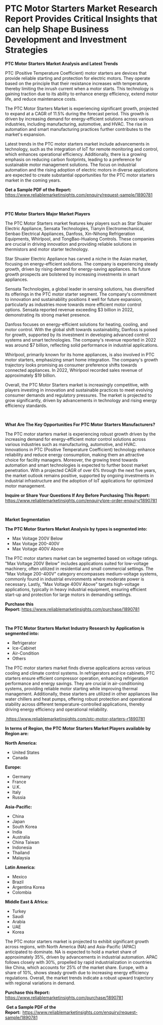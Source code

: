 <p><h1>PTC Motor Starters Market Research Report Provides Critical Insights that can help Shape Business Development and Investment Strategies</h1></p><p><strong>PTC Motor Starters Market Analysis and Latest Trends</strong></p>
<p><p>PTC (Positive Temperature Coefficient) motor starters are devices that provide reliable starting and protection for electric motors. They operate based on the principle that their resistance increases with temperature, thereby limiting the inrush current when a motor starts. This technology is gaining traction due to its ability to enhance energy efficiency, extend motor life, and reduce maintenance costs.</p><p>The PTC Motor Starters Market is experiencing significant growth, projected to expand at a CAGR of 11.5% during the forecast period. This growth is driven by increasing demand for energy-efficient solutions across various industries, including manufacturing, automotive, and HVAC. The rise in automation and smart manufacturing practices further contributes to the market's expansion.</p><p>Latest trends in the PTC motor starters market include advancements in technology, such as the integration of IoT for remote monitoring and control, which enhances operational efficiency. Additionally, there is a growing emphasis on reducing carbon footprints, leading to a preference for sustainable motor management solutions. The focus on industrial automation and the rising adoption of electric motors in diverse applications are expected to create substantial opportunities for the PTC motor starters market in the coming years.</p></p>
<p><strong>Get a Sample PDF of the Report:&nbsp;</strong> <a href="https://www.reliablemarketinsights.com/enquiry/request-sample/1890781?utm_campaign=2934&utm_medium=2&utm_source=Github&utm_content=ia&utm_term=12042025&utm_id=ptc-motor-starters">https://www.reliablemarketinsights.com/enquiry/request-sample/1890781</a></p>
<p>&nbsp;</p>
<p><strong>PTC Motor Starters Major Market Players</strong></p>
<p><p>The PTC Motor Starters market features key players such as Star Shuaier Electric Appliance, Sensata Technologies, Tianyin Electromechanical, Senbao Electrical Appliances, Danfoss, Xin-Nihong Refrigeration Equipments, Whirlpool, and TongBao-Hualong Controls. These companies are crucial in driving innovation and providing reliable solutions in thermistors and motor starter technology.</p><p>Star Shuaier Electric Appliance has carved a niche in the Asian market, focusing on energy-efficient solutions. The company is experiencing steady growth, driven by rising demand for energy-saving appliances. Its future growth prospects are bolstered by increasing investments in smart appliances.</p><p>Sensata Technologies, a global leader in sensing solutions, has diversified its offerings in the PTC motor starter segment. The company's commitment to innovation and sustainability positions it well for future expansion, particularly as industries move towards more efficient motor control options. Sensata reported revenue exceeding $3 billion in 2022, demonstrating its strong market presence.</p><p>Danfoss focuses on energy-efficient solutions for heating, cooling, and motor control. With the global shift towards sustainability, Danfoss is poised for growth, supported by its investment in developing advanced control systems and smart technologies. The company's revenue reported in 2022 was around $7 billion, reflecting solid performance in industrial applications.</p><p>Whirlpool, primarily known for its home appliances, is also involved in PTC motor starters, emphasizing smart home integration. The company's growth trajectory looks promising as consumer preference shifts towards connected appliances. In 2022, Whirlpool recorded sales revenue of approximately $19 billion.</p><p>Overall, the PTC Motor Starters market is increasingly competitive, with players investing in innovation and sustainable practices to meet evolving consumer demands and regulatory pressures. The market is projected to grow significantly, driven by advancements in technology and rising energy efficiency standards.</p></p>
<p>&nbsp;</p>
<p><strong>What Are The Key Opportunities For PTC Motor Starters Manufacturers?</strong></p>
<p><p>The PTC motor starters market is experiencing robust growth driven by the increasing demand for energy-efficient motor control solutions across various industries such as manufacturing, automotive, and HVAC. Innovations in PTC (Positive Temperature Coefficient) technology enhance reliability and reduce energy consumption, making them an attractive choice for facility managers. Moreover, the growing trend towards automation and smart technologies is expected to further boost market penetration. With a projected CAGR of over 6% through the next five years, the market outlook remains positive, supported by ongoing investments in industrial infrastructure and the adoption of IoT applications for optimized motor management.</p></p>
<p><strong>Inquire or Share Your Questions If Any Before Purchasing This Report:</strong> <a href="https://www.reliablemarketinsights.com/enquiry/pre-order-enquiry/1890781?utm_campaign=2934&utm_medium=2&utm_source=Github&utm_content=ia&utm_term=12042025&utm_id=ptc-motor-starters">https://www.reliablemarketinsights.com/enquiry/pre-order-enquiry/1890781</a></p>
<p>&nbsp;</p>
<p><strong>Market Segmentation</strong></p>
<p><strong>The PTC Motor Starters Market Analysis by types is segmented into:</strong></p>
<p><ul><li>Max Voitage 200V Below</li><li>Max Voitage 200-400V</li><li>Max Voitage 400V Above</li></ul></p>
<p><p>The PTC motor starters market can be segmented based on voltage ratings. "Max Voltage 200V Below" includes applications suited for low-voltage machinery, often utilized in residential and small commercial settings. The "Max Voltage 200-400V" category encompasses medium-voltage systems, commonly found in industrial environments where moderate power is necessary. Lastly, "Max Voltage 400V Above" targets high-voltage applications, typically in heavy industrial equipment, ensuring efficient start-up and protection for large motors in demanding settings.</p></p>
<p><strong>Purchase this Report:&nbsp;</strong><a href="https://www.reliablemarketinsights.com/purchase/1890781?utm_campaign=2934&utm_medium=2&utm_source=Github&utm_content=ia&utm_term=12042025&utm_id=ptc-motor-starters">https://www.reliablemarketinsights.com/purchase/1890781</a></p>
<p>&nbsp;</p>
<p><strong>The PTC Motor Starters Market Industry Research by Application is segmented into:</strong></p>
<p><ul><li>Refrigerator</li><li>Ice-Cabinet</li><li>Air-Condition</li><li>Others</li></ul></p>
<p><p>The PTC motor starters market finds diverse applications across various cooling and climate control systems. In refrigerators and ice cabinets, PTC starters ensure efficient compressor operation, enhancing refrigeration performance and energy savings. They are crucial in air-conditioning systems, providing reliable motor starting while improving thermal management. Additionally, these starters are utilized in other appliances like water chillers and heat pumps, offering robust protection and operational stability across different temperature-controlled applications, thereby driving energy efficiency and operational reliability.</p></p>
<p><a href="https://www.reliablemarketinsights.com/ptc-motor-starters-r1890781?utm_campaign=2934&utm_medium=2&utm_source=Github&utm_content=ia&utm_term=12042025&utm_id=ptc-motor-starters">&nbsp;https://www.reliablemarketinsights.com/ptc-motor-starters-r1890781</a></p>
<p><strong>In terms of Region, the PTC Motor Starters Market Players available by Region are:</strong></p>
<p>
    <p> <strong> North America: </strong>
        <ul>
            <li>United States</li>
            <li>Canada</li>
        </ul>
        </p> 
    <p> <strong> Europe: </strong>
        <ul>
            <li>Germany</li>
            <li>France</li>
            <li>U.K.</li>
            <li>Italy</li>
            <li>Russia</li>
        </ul>
        </p> 
    <p> <strong> Asia-Pacific: </strong>
        <ul>
            <li>China</li>
            <li>Japan</li>
            <li>South Korea</li>
            <li>India</li>
            <li>Australia</li>
            <li>China Taiwan</li>
            <li>Indonesia</li>
            <li>Thailand</li>
            <li>Malaysia</li>
        </ul>
        </p> 
    <p> <strong> Latin America: </strong>
        <ul>
            <li>Mexico</li>
            <li>Brazil</li>
            <li>Argentina Korea</li>
            <li>Colombia</li>
        </ul>
        </p> 
    <p> <strong> Middle East & Africa: </strong>
        <ul>
            <li>Turkey</li>
            <li>Saudi</li>
            <li>Arabia</li>
            <li>UAE</li>
            <li>Korea</li>
        </ul>
    </p>
    </p>
<p><p>The PTC motor starters market is projected to exhibit significant growth across regions, with North America (NA) and Asia-Pacific (APAC) anticipated to dominate. NA is expected to hold a market share of approximately 35%, driven by advancements in industrial automation. APAC follows closely with 30%, propelled by rapid industrialization in countries like China, which accounts for 25% of the market share. Europe, with a share of 10%, shows steady growth due to increasing energy efficiency regulations. Overall, the market trends indicate a robust upward trajectory with regional variations in demand.</p></p>
<p><strong>Purchase this Report: </strong><a href="https://www.reliablemarketinsights.com/purchase/1890781?utm_campaign=2934&utm_medium=2&utm_source=Github&utm_content=ia&utm_term=12042025&utm_id=ptc-motor-starters">https://www.reliablemarketinsights.com/purchase/1890781</a></p>
<p>&nbsp;<strong>Get a Sample PDF of the Report:&nbsp;&nbsp;</strong><a href="https://www.reliablemarketinsights.com/enquiry/request-sample/1890781?utm_campaign=2934&utm_medium=2&utm_source=Github&utm_content=ia&utm_term=12042025&utm_id=ptc-motor-starters">https://www.reliablemarketinsights.com/enquiry/request-sample/1890781</a></p>
<p><strong></strong></p>
<p><p></p><p></p><p></p></p>